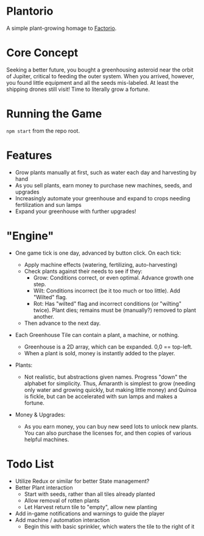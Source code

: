 # Plantorio
A simple plant-growing homage to [Factorio](https://factorio.com/).

# Core Concept
Seeking a better future, you bought a greenhousing asteroid near the orbit of Jupiter, critical to feeding the outer system. When you arrived, however, you found little equipment and all the seeds mis-labeled. At least the shipping drones still visit! Time to literally grow a fortune.

# Running the Game
`npm start` from the repo root.

# Features
- Grow plants manually at first, such as water each day and harvesting by hand
- As you sell plants, earn money to purchase new machines, seeds, and upgrades
- Increasingly automate your greenhouse and expand to crops needing fertilization and sun lamps
- Expand your greenhouse with further upgrades!

# "Engine"
- One game tick is one day, advanced by button click. On each tick:
  - Apply machine effects (watering, fertilizing, auto-harvesting)
  - Check plants against their needs to see if they:
    - Grow: Conditions correct, or even optimal. Advance growth one step.
    - Wilt: Conditions incorrect (be it too much or too little). Add "Wilted" flag.
    - Rot:  Has "wilted" flag and incorrect conditions (or "wilting" twice). Plant dies; remains must be (manually?) removed to plant another.
  - Then advance to the next day.

- Each Greenhouse Tile can contain a plant, a machine, or nothing.
  - Greenhouse is a 2D array, which can be expanded. 0,0 == top-left.
  - When a plant is sold, money is instantly added to the player.
- Plants:
  - Not realistic, but abstractions given names. Progress "down" the alphabet for simplicity. Thus, Amaranth is simplest to grow (needing only water and growing quickly, but making little money) and Quinoa is fickle, but can be accelerated with sun lamps and makes a fortune.
- Money & Upgrades:
  - As you earn money, you can buy new seed lots to unlock new plants. You can also purchase the licenses for, and then copies of various helpful machines.

# Todo List
- Utilize Redux or similar for better State management?
- Better Plant interaction
  - Start with seeds, rather than all tiles already planted
  - Allow removal of rotten plants
  - Let Harvest return tile to "empty", allow new planting
- Add in-game notifications and warnings to guide the player
- Add machine / automation interaction
  - Begin this with basic sprinkler, which waters the tile to the right of it
